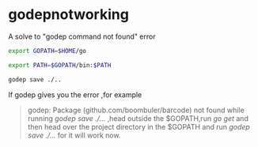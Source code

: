 # godepnotworking
A solve to "godep command not found" error


```bash
export GOPATH=$HOME/go

export PATH=$GOPATH/bin:$PATH

godep save ./..
```

If godep gives you the error ,for example
> godep: Package (github.com/boombuler/barcode) not found
while running *godep save ./...* ,head outside the $GOPATH,run *go get <package-name>* and then head over the project directory in the $GOPATH and run *godep save ./...* for it will work now.
